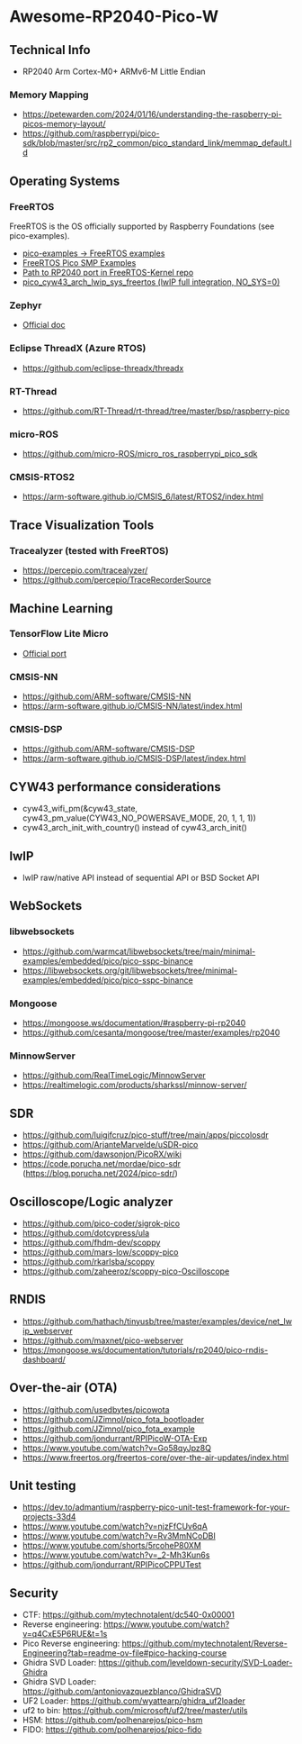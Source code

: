 # Awesome-RP2040-Pico-W

## Technical Info

- RP2040 Arm Cortex-M0+ ARMv6-M Little Endian

### Memory Mapping
 - https://petewarden.com/2024/01/16/understanding-the-raspberry-pi-picos-memory-layout/
 - https://github.com/raspberrypi/pico-sdk/blob/master/src/rp2_common/pico_standard_link/memmap_default.ld

## Operating Systems

### FreeRTOS
FreeRTOS is the OS officially supported by Raspberry Foundations (see pico-examples).
- [pico-examples -> FreeRTOS examples](https://github.com/raspberrypi/pico-examples?tab=readme-ov-file#freertos-examples)
- [FreeRTOS Pico SMP Examples](https://www.freertos.org/smp-demos-for-the-raspberry-pi-pico-board.html)
- [Path to RP2040 port in FreeRTOS-Kernel repo](https://github.com/FreeRTOS/FreeRTOS-Kernel/tree/main/portable/ThirdParty/GCC/RP2040)
- [pico_cyw43_arch_lwip_sys_freertos (lwIP full integration, NO_SYS=0)](https://www.raspberrypi.com/documentation/pico-sdk/networking.html)

### Zephyr
- [Official doc](https://docs.zephyrproject.org/latest/boards/raspberrypi/rpi_pico/doc/index.html)

### Eclipse ThreadX (Azure RTOS)

- https://github.com/eclipse-threadx/threadx

### RT-Thread

- https://github.com/RT-Thread/rt-thread/tree/master/bsp/raspberry-pico

### micro-ROS
- https://github.com/micro-ROS/micro_ros_raspberrypi_pico_sdk

### CMSIS-RTOS2
- https://arm-software.github.io/CMSIS_6/latest/RTOS2/index.html

## Trace Visualization Tools

### Tracealyzer (tested with FreeRTOS)
- https://percepio.com/tracealyzer/
- https://github.com/percepio/TraceRecorderSource

## Machine Learning

### TensorFlow Lite Micro
- [Official port](https://github.com/raspberrypi/pico-tflmicro)

### CMSIS-NN
- https://github.com/ARM-software/CMSIS-NN
- https://arm-software.github.io/CMSIS-NN/latest/index.html

### CMSIS-DSP
- https://github.com/ARM-software/CMSIS-DSP
- https://arm-software.github.io/CMSIS-DSP/latest/index.html

## CYW43 performance considerations

- cyw43_wifi_pm(&cyw43_state, cyw43_pm_value(CYW43_NO_POWERSAVE_MODE, 20, 1, 1, 1))
- cyw43_arch_init_with_country() instead of cyw43_arch_init()

## lwIP

- lwIP raw/native API instead of sequential API or BSD Socket API

## WebSockets

### libwebsockets

- https://github.com/warmcat/libwebsockets/tree/main/minimal-examples/embedded/pico/pico-sspc-binance
- https://libwebsockets.org/git/libwebsockets/tree/minimal-examples/embedded/pico/pico-sspc-binance

### Mongoose

- https://mongoose.ws/documentation/#raspberry-pi-rp2040
- https://github.com/cesanta/mongoose/tree/master/examples/rp2040

### MinnowServer

- https://github.com/RealTimeLogic/MinnowServer
- https://realtimelogic.com/products/sharkssl/minnow-server/

## SDR

- https://github.com/luigifcruz/pico-stuff/tree/main/apps/piccolosdr
- https://github.com/ArjanteMarvelde/uSDR-pico
- https://github.com/dawsonjon/PicoRX/wiki
- https://code.porucha.net/mordae/pico-sdr (https://blog.porucha.net/2024/pico-sdr/)

## Oscilloscope/Logic analyzer
- https://github.com/pico-coder/sigrok-pico
- https://github.com/dotcypress/ula
- https://github.com/fhdm-dev/scoppy
- https://github.com/mars-low/scoppy-pico
- https://github.com/rkarlsba/scoppy
- https://github.com/zaheeroz/scoppy-pico-Oscilloscope

## RNDIS

- https://github.com/hathach/tinyusb/tree/master/examples/device/net_lwip_webserver
- https://github.com/maxnet/pico-webserver
- https://mongoose.ws/documentation/tutorials/rp2040/pico-rndis-dashboard/

## Over-the-air (OTA)

- https://github.com/usedbytes/picowota
- https://github.com/JZimnol/pico_fota_bootloader
- https://github.com/JZimnol/pico_fota_example
- https://github.com/jondurrant/RPIPicoW-OTA-Exp
- https://www.youtube.com/watch?v=Go58qyJpz8Q
- https://www.freertos.org/freertos-core/over-the-air-updates/index.html

## Unit testing

- https://dev.to/admantium/raspberry-pico-unit-test-framework-for-your-projects-33d4
- https://www.youtube.com/watch?v=njzFfCUv6qA
- https://www.youtube.com/watch?v=Rv3MmNCoDBI
- https://www.youtube.com/shorts/5rcoheP80XM
- https://www.youtube.com/watch?v=_2-Mh3Kun6s
- https://github.com/jondurrant/RPIPicoCPPUTest

## Security

- CTF: https://github.com/mytechnotalent/dc540-0x00001
- Reverse engineering: https://www.youtube.com/watch?v=q4CxE5P6RUE&t=1s
- Pico Reverse engineering: https://github.com/mytechnotalent/Reverse-Engineering?tab=readme-ov-file#pico-hacking-course
- Ghidra SVD Loader: https://github.com/leveldown-security/SVD-Loader-Ghidra
- Ghidra SVD Loader: https://github.com/antoniovazquezblanco/GhidraSVD
- UF2 Loader: https://github.com/wyattearp/ghidra_uf2loader
- uf2 to bin: https://github.com/microsoft/uf2/tree/master/utils
- HSM: https://github.com/polhenarejos/pico-hsm
- FIDO: https://github.com/polhenarejos/pico-fido
